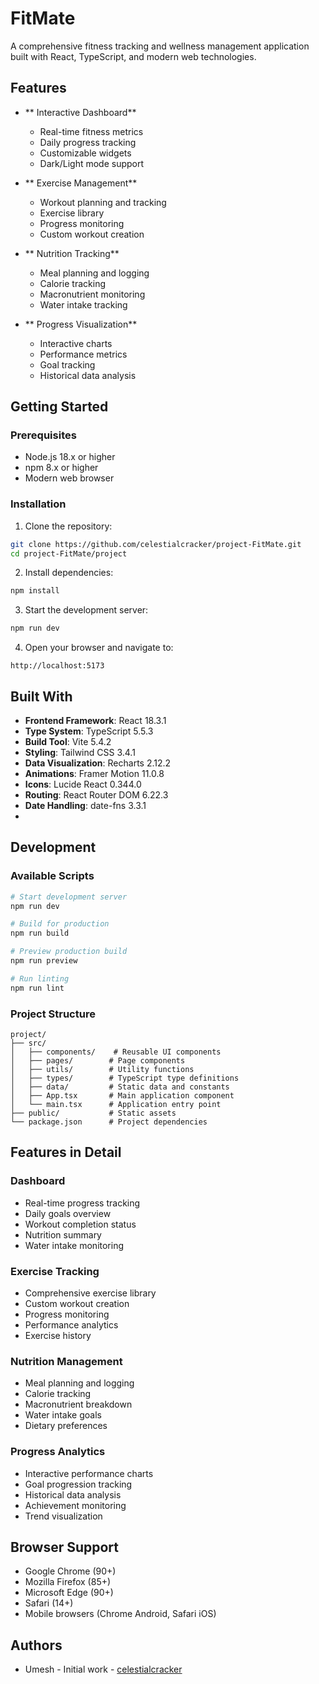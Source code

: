 # FitMate

A comprehensive fitness tracking and wellness management application built with React, TypeScript, and modern web technologies.

##  Features

- ** Interactive Dashboard**
  - Real-time fitness metrics
  - Daily progress tracking
  - Customizable widgets
  - Dark/Light mode support

- ** Exercise Management**
  - Workout planning and tracking
  - Exercise library
  - Progress monitoring
  - Custom workout creation

- ** Nutrition Tracking**
  - Meal planning and logging
  - Calorie tracking
  - Macronutrient monitoring
  - Water intake tracking

- ** Progress Visualization**
  - Interactive charts
  - Performance metrics
  - Goal tracking
  - Historical data analysis

##  Getting Started

### Prerequisites

- Node.js 18.x or higher
- npm 8.x or higher
- Modern web browser

### Installation

1. Clone the repository:
```bash
git clone https://github.com/celestialcracker/project-FitMate.git
cd project-FitMate/project
```

2. Install dependencies:
```bash
npm install
```

3. Start the development server:
```bash
npm run dev
```

4. Open your browser and navigate to:
```
http://localhost:5173
```

##  Built With

- **Frontend Framework**: React 18.3.1
- **Type System**: TypeScript 5.5.3
- **Build Tool**: Vite 5.4.2
- **Styling**: Tailwind CSS 3.4.1
- **Data Visualization**: Recharts 2.12.2
- **Animations**: Framer Motion 11.0.8
- **Icons**: Lucide React 0.344.0
- **Routing**: React Router DOM 6.22.3
- **Date Handling**: date-fns 3.3.1
- 

##  Development

### Available Scripts

```bash
# Start development server
npm run dev

# Build for production
npm run build

# Preview production build
npm run preview

# Run linting
npm run lint
```

### Project Structure

```
project/
├── src/
│   ├── components/    # Reusable UI components
│   ├── pages/        # Page components
│   ├── utils/        # Utility functions
│   ├── types/        # TypeScript type definitions
│   ├── data/         # Static data and constants
│   ├── App.tsx       # Main application component
│   └── main.tsx      # Application entry point
├── public/           # Static assets
└── package.json      # Project dependencies
```

##  Features in Detail

### Dashboard
- Real-time progress tracking
- Daily goals overview
- Workout completion status
- Nutrition summary
- Water intake monitoring

### Exercise Tracking
- Comprehensive exercise library
- Custom workout creation
- Progress monitoring
- Performance analytics
- Exercise history

### Nutrition Management
- Meal planning and logging
- Calorie tracking
- Macronutrient breakdown
- Water intake goals
- Dietary preferences

### Progress Analytics
- Interactive performance charts
- Goal progression tracking
- Historical data analysis
- Achievement monitoring
- Trend visualization

##  Browser Support

- Google Chrome (90+)
- Mozilla Firefox (85+)
- Microsoft Edge (90+)
- Safari (14+)
- Mobile browsers (Chrome Android, Safari iOS)


##  Authors

- Umesh - Initial work - [celestialcracker](https://github.com/celestialcracker)
